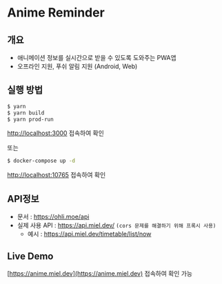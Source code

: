 # Anime Reminder
## 개요
- 애니메이션 정보를 실시간으로 받을 수 있도록 도와주는 PWA앱
- 오프라인 지원, 푸쉬 알림 지원 (Android, Web)

## 실행 방법

```sh
$ yarn
$ yarn build
$ yarn prod-run
```
[http://localhost:3000](http://localhost:3000) 접속하여 확인

또는
```sh
$ docker-compose up -d
```
[http://localhost:10765](http://localhost:10765) 접속하여 확인


## API정보
- 문서 : https://ohli.moe/api
- 실제 사용 API : https://api.miel.dev/ ```(cors 문제를 해결하기 위해 프록시 사용)```
  - 예시 : https://api.miel.dev/timetable/list/now
  
## Live Demo
[https://anime.miel.dev](https://anime.miel.dev) 접속하여 확인 가능